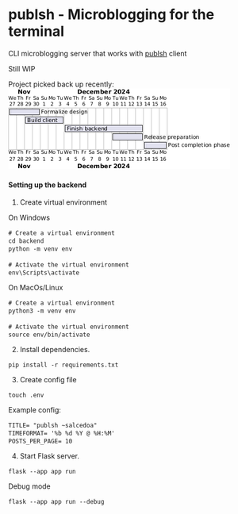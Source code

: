 # publsh - Microblogging for the terminal
CLI microblogging server that works with [publsh](https://github.com/salcedoa/publsh) client

Still WIP

Project picked back up recently:
![Gantt diagram](media/gantt.png)

#### Setting up the backend
1. Create virtual environment

On Windows
```
# Create a virtual environment
cd backend
python -m venv env

# Activate the virtual environment
env\Scripts\activate
```

On MacOs/Linux
```
# Create a virtual environment
python3 -m venv env

# Activate the virtual environment
source env/bin/activate
```

2. Install dependencies.
```
pip install -r requirements.txt
``` 
3. Create config file
```
touch .env
```

Example config:
```
TITLE= "publsh ~salcedoa"
TIMEFORMAT= '%b %d %Y @ %H:%M'
POSTS_PER_PAGE= 10
```


4. Start Flask server.
```
flask --app app run
```

Debug mode
```
flask --app app run --debug
```
